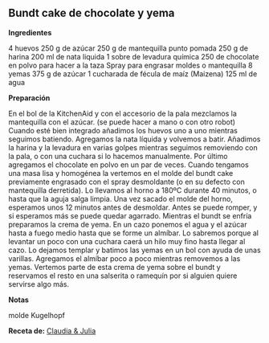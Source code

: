 ## Bundt cake de chocolate y yema

**Ingredientes**

4 huevos
250 g de azúcar
250 g de mantequilla punto pomada
250 g de harina
200 ml de nata liquida
1 sobre de levadura química
250 de chocolate en polvo para hacer a la taza
Spray para engrasar moldes o mantequilla
8 yemas
375 g de azúcar
1 cucharada de fécula de maíz (Maizena)
125 ml de agua

**Preparación**

En el bol de la KitchenAid y con el accesorio de la pala mezclamos la mantequilla con el azúcar. (se puede hacer a mano o con otro robot)
Cuando esté bien integrado añadimos los huevos uno a uno mientras seguimos batiendo.
Agregamos la nata líquida y volvemos a batir.
Añadimos la harina y la levadura en varias golpes mientras seguimos removiendo con la pala, o con una cuchara si lo hacemos manualmente.
Por último agregamos el chocolate en polvo en un par de veces.
Cuando tengamos una masa lisa y homogénea la vertemos en el molde del bundt cake previamente engrasado con el spray desmoldante (o en su defecto con mantequilla derretida).
Lo llevamos al horno a 180ºC durante 40 minutos, o hasta que la aguja salga limpia.
Una vez sacado el molde del horno, esperamos unos 12 minutos antes de desmoldar. Antes se puede romper, y si esperamos más se puede quedar agarrado.
Mientras el bundt se enfría preparamos la crema de yema.
En un cazo ponemos el agua y el azúcar hasta a fuego medio hasta que se forme un almíbar. Lo sabremos porque al levantar un poco con una cuchara caerá un hilo muy fino hasta llegar al cazo.
Lo dejamos templar y batimos las yemas en un bol con ayuda de unas varillas.
Agregamos el almíbar poco a poco mientras removemos a las yemas.
Vertemos parte de esta crema de yema sobre el bundt y reservamos el resto en una salserita o ramequín por si alguien quiere servirse algo más.

**Notas**

molde Kugelhopf

**Receta de:** [Claudia & Julia](https://www.claudiaandjulia.com/blogs/general/bundt-cake-de-chocolate-y-yema)